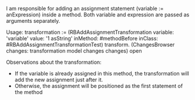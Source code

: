 I am responsible for adding an assignment statement (variable := anExpression) inside a method. Both variable and expression are passed as arguments separately.

Usage: 
transformation := (RBAddAssignmentTransformation
				variable: 'variable'
				value: '1 asString'
				inMethod: #methodBefore
				inClass: #RBAddAssignmentTransformationTest)
				transform.
(ChangesBrowser changes: transformation model changes changes) open

Observations about the transformation:
- If the variable is already assigned in this method, the transformation will add the new assignment just after it.
- Otherwise, the assignment will be positioned as the first statement of the method